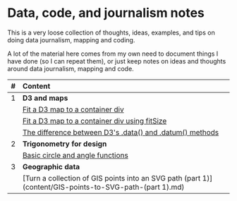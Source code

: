 # Data, code, and journalism notes

This is a very loose collection of thoughts, ideas, examples, and tips on doing data journalism, mapping and coding. 

A lot of the material here comes from my own need to document things I have done (so I can repeat them), or just keep notes on ideas and thoughts around data journalism, mapping and code. 

| #    | Content                                                                                                  |
| :--- | :------------------------------------------------------------------------------------------------------- |
| 1    | **D3 and maps**                                                                                          |
|      | [Fit a D3 map to a container div](content/fit-a-d3-map-to-a-container-div.md)                            |
|      | [Fit a D3 map to a container div using fitSize](content/fit-a-d3-map-to-a-container-div-with-fitSize.md) |
|      | [The difference between D3's .data() and .datum() methods](content/d3-data()-versus-d3-datum().md)       |
| 2    | **Trigonometry for design**                                                                              |
|      | [Basic circle and angle functions](content/basic-circle-and-angle-functions.md)                          |
| 3    | **Geographic data**                                                                                      |
|      | [Turn a collection of GIS points into an SVG path (part 1)](content/GIS-points-to-SVG-path-(part 1).md)  |




